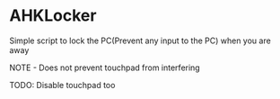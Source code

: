 # AHKLocker
Simple script to lock the PC(Prevent any input to the PC) when you are away

NOTE - Does not prevent touchpad from interfering

TODO:
Disable touchpad too
